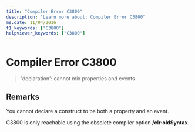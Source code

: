 ```yaml
---
title: "Compiler Error C3800"
description: "Learn more about: Compiler Error C3800"
ms.date: 11/04/2016
f1_keywords: ["C3800"]
helpviewer_keywords: ["C3800"]
---
```

# Compiler Error C3800

> 'declaration': cannot mix properties and events

## Remarks

You cannot declare a construct to be both a property and an event.

C3800 is only reachable using the obsolete compiler option **/clr:oldSyntax**.
